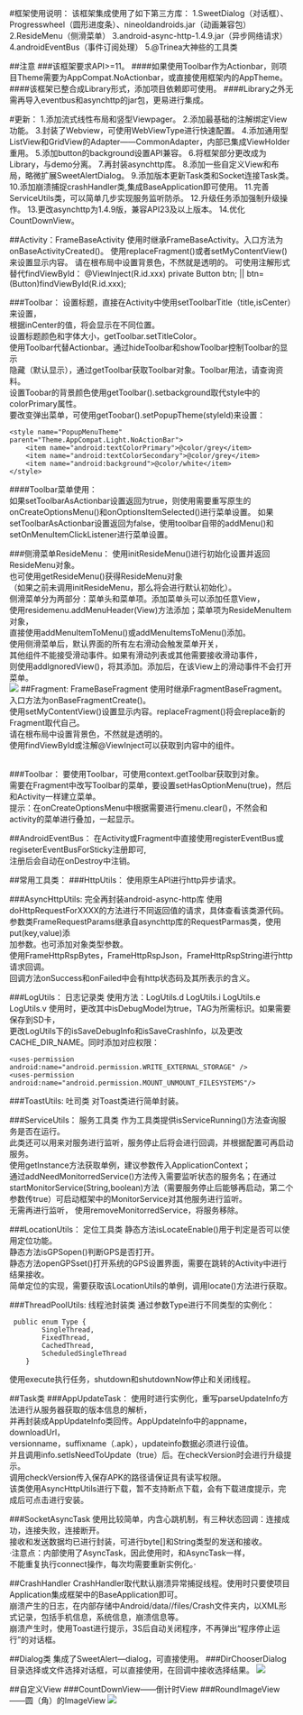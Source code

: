 #框架使用说明：
	该框架集成使用了如下第三方库：
	1.SweetDialog（对话框）、Progresswheel（圆形进度条）、nineoldandroids.jar（动画兼容包）
	2.ResideMenu（侧滑菜单）
	3.android-async-http-1.4.9.jar（异步网络请求）
	4.androidEventBus（事件订阅处理）
	5.@Trinea大神些的工具类

##注意
###该框架要求API>=11。
####如果使用Toolbar作为Actionbar，则项目Theme需要为AppCompat.NoActionbar，或直接使用框架内的AppTheme。
####该框架已整合成Library形式，添加项目依赖即可使用。
####Library之外无需再导入eventbus和asynchttp的jar包，更易进行集成。
	
#更新：
	1.添加流式线性布局和竖型Viewpager。
	2.添加最基础的注解绑定View功能。
	3.封装了Webview，可使用WebViewType进行快速配置。
	4.添加通用型ListView和GridView的Adapter——CommonAdapter，内部已集成ViewHolder重用。
	5.添加button的background设置API兼容。
	6.将框架部分更改成为Library，与demo分离。
	7.再封装asynchttp库。
	8.添加一些自定义View和布局，略微扩展SweetAlertDialog。
	9.添加版本更新Task类和Socket连接Task类。
	10.添加崩溃捕捉crashHandler类,集成BaseApplication即可使用。
	11.完善ServiceUtils类，可以简单几步实现服务监听防杀。
	12.升级任务添加强制升级操作。
	13.更改asynchttp为1.4.9版，兼容API23及以上版本。
	14.优化CountDownView。
	
##Activity：FrameBaseActivity
	使用时继承FrameBaseActivity。入口方法为onBaseActivityCreated()。
	使用replaceFragment()或者setMyContentView()来设置显示内容。
	请在根布局中设置背景色，不然就是透明的。
	可使用注解形式替代findViewById：
			@ViewInject(R.id.xxx)
			private Button btn;
					||
			btn=(Button)findViewById(R.id.xxx);
	
###Toolbar：
设置标题，直接在Activity中使用setToolbarTitle（title,isCenter）来设置，<br>
根据inCenter的值，将会显示在不同位置。<br>
设置标题颜色和字体大小，getToolbar.setTitleColor。<br>
使用Toolbar代替Actionbar。通过hideToolbar和showToolbar控制Toolbar的显示<br>隐藏（默认显示），通过getToolbar获取Toolbar对象。Toolbar用法，请查询资料。<br>
设置Toobar的背景颜色使用getToolbar().setbackground取代style中的colorPrimary属性。<br>
要改变弹出菜单，可使用getToobar().setPopupTheme(styleId)来设置：<br>
```
<style name="PopupMenuTheme" parent="Theme.AppCompat.Light.NoActionBar">
	<item name="android:textColorPrimary">@color/grey</item>
	<item name="android:textColorSecondary">@color/grey</item>
	<item name="android:background">@color/white</item>
</style>
```
####Toolbar菜单使用：<br>
如果setToolbarAsActionbar设置返回为true，则使用需要重写原生的onCreateOptionsMenu()和onOptionsItemSelected()进行菜单设置。
如果setToolbarAsActionbar设置返回为false，使用toolbar自带的addMenu()和setOnMenuItemClickListener进行菜单设置。<br>
		
###侧滑菜单ResideMenu：
使用initResideMenu()进行初始化设置并返回ResideMenu对象。<br>也可使用getResideMenu()获得ResideMenu对象<br>（如果之前未调用initResideMenu，那么将会进行默认初始化）。<br>
侧滑菜单分为两部分：菜单头和菜单项。添加菜单头可以添加任意View，<br>使用residemenu.addMenuHeader(View)方法添加；菜单项为ResideMenuItem对象，<br>直接使用addMenuItemToMenu()或addMenuItemsToMenu()添加。<br>
使用侧滑菜单后，默认界面的所有左右滑动会触发菜单开关，<br>其他组件不能接受滑动事件。如果有滑动列表或其他需要接收滑动事件，<br>则使用addIgnoredView()，将其添加。添加后，在该View上的滑动事件不会打开菜单。<br>
![](https://github.com/1030310877/JoeFrame-ResideMenu/blob/master/pic/residemenu.png)
##Fragment: FrameBaseFragment
使用时继承FragmentBaseFragment。入口方法为onBaseFragmentCreate()。<br>
使用setMyContentView()设置显示内容。replaceFragment()将会replace新的Fragment取代自己。<br>
请在根布局中设置背景色，不然就是透明的。<br>
使用findViewById或注解@ViewInject可以获取到内容中的组件。<br>
<br>

###Toolbar：
要使用Toolbar，可使用context.getToolbar获取到对象。<br>
需要在Fragment中改写Toolbar的菜单，要设置setHasOptionMenu(true)，然后和Activity一样建立菜单。<br>
提示：在onCreateOptionsMenu中根据需要进行menu.clear()，不然会和activity的菜单进行叠加，一起显示。
		
##AndroidEventBus：
在Activity或Fragment中直接使用registerEventBus或regiseterEventBusForSticky注册即可,<br>注册后会自动在onDestroy中注销。

##常用工具类：
###HttpUtils： 使用原生API进行http异步请求。
	
###AsyncHttpUtils:	完全再封装android-async-http库
使用doHttpRequestForXXXX的方法进行不同返回值的请求，具体查看该类源代码。<br>
参数类FrameRequestParams继承自asynchttp库的RequestParmas类，使用put(key,value)添<br>加参数。也可添加对象类型参数。<br>
使用FrameHttpRspBytes，FrameHttpRspJson，FrameHttpRspString进行http请求回调。<br>
回调方法onSuccess和onFailed中会有http状态码及其所表示的含义。<br>
		
###LogUtils：	日志记录类
使用方法：LogUtils.d	LogUtils.i	LogUtils.e	LogUtils.v
使用时，更改其中isDebugModel为true，TAG为所需标识。如果需要保存到SD卡，<br>更改LogUtils下的isSaveDebugInfo和isSaveCrashInfo，以及更改CACHE_DIR_NAME。同时添加对应权限：
```
<uses-permission android:name="android.permission.WRITE_EXTERNAL_STORAGE" />
<uses-permission android:name="android.permission.MOUNT_UNMOUNT_FILESYSTEMS"/>
```
###ToastUtils:	吐司类
对Toast类进行简单封装。

###ServiceUtils：  服务工具类
作为工具类提供isServiceRunning()方法查询服务是否在运行。<br>
此类还可以用来对服务进行监听，服务停止后将会进行回调，并根据配置可再启动服务。<br>
	使用getInstance方法获取单例，建议参数传入ApplicationContext；<br>
	通过addNeedMonitorredService()方法传入需要监听状态的服务名；在通过startMonitorService(String,boolean)方法（需要服务停止后能够再启动，第二个参数传true）可启动框架中的MonitorService对其他服务进行监听。<br>
	无需再进行监听， 使用removeMonitorredService，将服务移除。<br>
	
###LocationUtils：	定位工具类
静态方法isLocateEnable()用于判定是否可以使用定位功能。<br>
静态方法isGPSopen()判断GPS是否打开。<br>
静态方法openGPSset()打开系统的GPS设置界面，需要在跳转的Activity中进行结果接收。<br>
简单定位的实现，需要获取该LocationUtils的单例，调用locate()方法进行获取。<br>

###ThreadPoolUtils:	线程池封装类
通过参数Type进行不同类型的实例化：
```
 public enum Type {
        SingleThread,
        FixedThread,
        CachedThread,
        ScheduledSingleThread
    }
```
使用execute执行任务，shutdown和shutdownNow停止和关闭线程。

##Task类
###AppUpdateTask：
使用时进行实例化，重写parseUpdateInfo方法进行从服务器获取的版本信息的解析，<br>并再封装成AppUpdateInfo类回传。AppUpdateInfo中的appname，downloadUrl，<br>versionname，suffixname（.apk），updateinfo数据必须进行设值。<br>并且调用info.setIsNeedToUpdate（true）后。在checkVersion时会进行升级提示。<br>调用checkVersion传入保存APK的路径请保证具有读写权限。<br>该类使用AsyncHttpUtils进行下载，暂不支持断点下载，会有下载进度提示，完成后可点击进行安装。

###SocketAsyncTask
使用比较简单，内含心跳机制，有三种状态回调：连接成功，连接失败，连接断开。<br>接收和发送数据均已进行封装，可进行byte[]和String类型的发送和接收。<br>·注意点：内部使用了AsyncTask，因此使用时，和AsyncTask一样，<br>不能重复执行connect操作，每次均需要重新实例化。·

##CrashHandler
CrashHandler取代默认崩溃异常捕捉线程。使用时只要使项目Application集成框架中的BaseApplication即可。<br>
崩溃产生的日志，在内部存储中Android/data/<package-name>/files/Crash文件夹内，以XML形式记录，包括手机信息，系统信息，崩溃信息等。<br>
崩溃产生时，使用Toast进行提示，3S后自动关闭程序，不再弹出“程序停止运行”的对话框。

##Dialog类
集成了SweetAlert—dialog，可直接使用。
###DirChooserDialog
目录选择或文件选择对话框，可以直接使用，在回调中接收选择结果。
![](https://github.com/1030310877/JoeFrame-ResideMenu/blob/master/pic/dirchooserdialog.png)

##自定义View
###CountDownView——倒计时View
###RoundImageView——圆（角）的ImageView
![](https://github.com/1030310877/JoeFrame-ResideMenu/blob/master/pic/countdownroundiamge.png)
